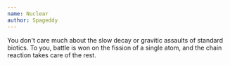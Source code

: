 ```yaml
---
name: Nuclear
author: Spageddy
---
```

You don't care much about the slow decay or gravitic assaults of standard biotics. To you, battle is won on the
fission of a single atom, and the chain reaction takes care of the rest.

